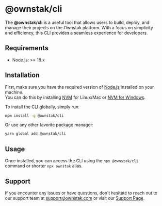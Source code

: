 # @ownstak/cli

The **@ownstak/cli** is a useful tool that allows users to build, deploy, and manage their projects on the Ownstak platform.
With a focus on simplicity and efficiency, this CLI provides a seamless experience for developers.

## Requirements

- Node.js: >= 18.x

## Installation

First, make sure you have the required version of [Node.js](https://nodejs.org/en/download) installed on your machine.  
You can do this by installing [NVM](https://github.com/nvm-sh/nvm) for Linux/Mac or [NVM for Windows](https://github.com/coreybutler/nvm-windows).

To install the CLI globally, simply run:

```bash
npm install -g @ownstak/cli
```

Or use any other favorite package manager:

```bash
yarn global add @ownstak/cli
```

## Usage

Once installed, you can access the CLI using the `npx @ownstak/cli` command or shorter `npx ownstak` alias.

## Support

If you encounter any issues or have questions, don't hesitate to reach out to our support team at [support@ownstak.com](mailto:support@ownstak.com) or visit our [Support Page](https://ownstak.com/support).
